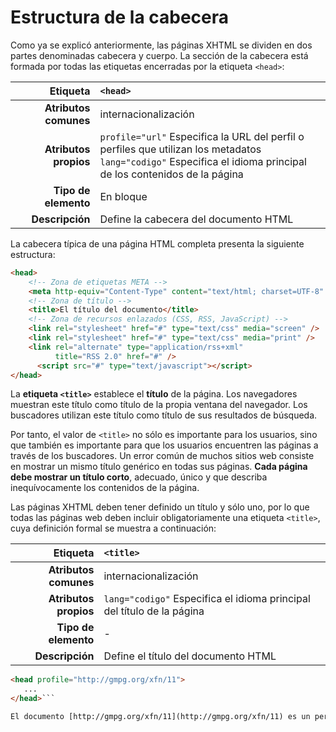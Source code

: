 # Estructura de la cabecera

Como ya se explicó anteriormente, las páginas XHTML se dividen en dos partes denominadas cabecera y cuerpo. La sección de la cabecera está formada por todas las etiquetas encerradas por la etiqueta `<head>`:

| Etiqueta              | `<head>`    |
| --------------------: | :------------- |
| **Atributos comunes** | internacionalización |
| **Atributos propios** | `profile="url"` Especifica la URL del perfil o perfiles que utilizan los metadatos<br />`lang="codigo"` Especifica el idioma principal de los contenidos de la página |
| **Tipo de elemento**  | En bloque |
| **Descripción**       | Define la cabecera del documento HTML |

La cabecera típica de una página HTML completa presenta la siguiente estructura:

```html
<head>
    <!-- Zona de etiquetas META -->
    <meta http-equiv="Content-Type" content="text/html; charset=UTF-8" />
    <!-- Zona de título -->
    <title>El título del documento</title>
    <!-- Zona de recursos enlazados (CSS, RSS, JavaScript) -->
    <link rel="stylesheet" href="#" type="text/css" media="screen" />
    <link rel="stylesheet" href="#" type="text/css" media="print" />
    <link rel="alternate" type="application/rss+xml"
          title="RSS 2.0" href="#" />
      <script src="#" type="text/javascript"></script>
</head>
```

La __etiqueta `<title>`__ establece el **título** de la página. Los navegadores muestran este título como título de la propia ventana del navegador. Los buscadores utilizan este título como título de sus resultados de búsqueda.

Por tanto, el valor de `<title>` no sólo es importante para los usuarios, sino que también es importante para que los usuarios encuentren las páginas a través de los buscadores. Un error común de muchos sitios web consiste en mostrar un mismo título genérico en todas sus páginas. **Cada página debe mostrar un título corto**, adecuado, único y que describa inequívocamente los contenidos de la página.

Las páginas XHTML deben tener definido un título y sólo uno, por lo que todas las páginas web deben incluir obligatoriamente una etiqueta `<title>`, cuya definición formal se muestra a continuación:

| Etiqueta              | `<title>`    |
| --------------------: | :------------- |
| **Atributos comunes** | internacionalización |
| **Atributos propios** | `lang="codigo"` Especifica el idioma principal del título de la página |
| **Tipo de elemento**  | - |
| **Descripción**       | Define el título del documento HTML |

```html
<head profile="http://gmpg.org/xfn/11">
   ...
</head>```

El documento [http://gmpg.org/xfn/11](http://gmpg.org/xfn/11) es un perfil que define atributos adicionales para establecer la relación entre sitios web.
